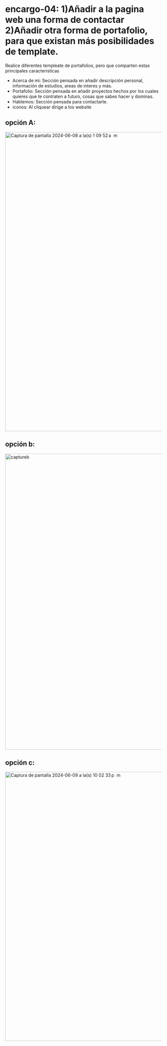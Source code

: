 # encargo-04: 1)Añadir a la pagina web una forma de contactar 2)Añadir otra forma de portafolio, para que existan más posibilidades de template.

Realice diferentes templeate de portafolios, pero que comparten estas principales caracteristicas

* Acerca de mi: Sección pensada en añadir descripción personal, información de estudios, areas de interes y más.
* Portafolio: Sección pensada en añadir proyectos hechos por los cuales quieres que te 
  contraten a futuro, cosas que sabes hacer y dominas.
* Hablemos: Sección pensada para contactarte.
* iconos: Al cliquear dirige a los website
  
## opción A:
<img width="958" alt="Captura de pantalla 2024-06-08 a la(s) 1 09 52 a  m" src="https://github.com/ssofiasandoval/fad9100-2024-1/assets/128400293/38a1266c-2ae0-4c48-8dd5-dd450d020bda">

## opción b: 
<img width="948" alt="captureb" src="https://github.com/ssofiasandoval/fad9100-2024-1/assets/128400293/1c592ec1-b23c-4de2-a8b2-ad2bbeac2532">

## opción c: 
<img width="862" alt="Captura de pantalla 2024-06-09 a la(s) 10 02 33 p  m" src="https://github.com/ssofiasandoval/fad9100-2024-1/assets/128400293/3cf26278-9f54-4911-a4ca-fd2a6377018c">

